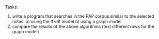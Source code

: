 Tasks:

1. write a program that searches in the PAP corpus similar to the selected notes:
a) using the tf-idf model
b) using a graph model
2. compare the results of the above algorithms (test different rows for the graph model)